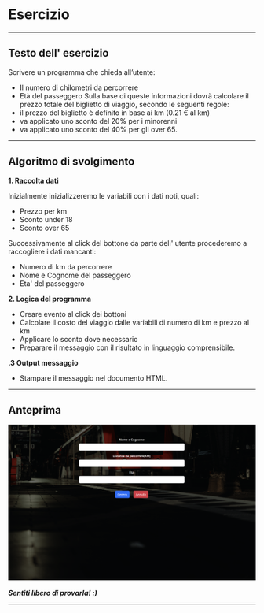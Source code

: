 # Esercizio

---

## Testo dell' esercizio

Scrivere un programma che chieda all’utente:
- Il numero di chilometri da percorrere
- Età del passeggero
Sulla base di queste informazioni dovrà calcolare il prezzo totale del biglietto di viaggio, secondo le seguenti regole:
- il prezzo del biglietto è definito in base ai km (0.21 € al km)
- va applicato uno sconto del 20% per i minorenni
- va applicato uno sconto del 40% per gli over 65.

---

## Algoritmo di svolgimento

**1. Raccolta dati**

Inizialmente inizializzeremo le variabili con i dati noti, quali:

- Prezzo per km
- Sconto under 18
- Sconto over 65

Successivamente al click del bottone da parte dell' utente procederemo a raccogliere i dati mancanti:

- Numero di km da percorrere
- Nome e Cognome del passeggero
- Eta' del passeggero

**2. Logica del programma**

- Creare evento al click dei bottoni
- Calcolare il costo del viaggio dalle variabili di numero di km e prezzo al km
-  Applicare lo sconto dove necessario
- Preparare il messaggio con il risultato in linguaggio comprensibile.

**.3 Output messaggio**

- Stampare il messaggio nel documento HTML.

---

## Anteprima 

![Anteprima](img/preview-jstrain.png)

***Sentiti libero di provarla! :)***

---

